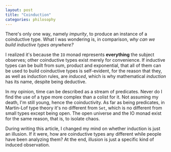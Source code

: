 ```yaml
---
layout: post
title: "Coinduction"
categories: philosophy
---
```


There's only one way, namely *impurity*, to produce an instance of a coinductive type. What I was wondering is, in comparison, *why can we build inductive types anywhere?*

I realized it's because the `IO` monad represents **everything** the subject observes; other coinductive types exist merely for convenience. If inductive types can be built from sum, product and exponential, that all of them can be used to build coinductive types is self-evident, for the reason that they, as well as induction rules, are *induced*, which is why mathematical *induction* has its name, despite being deductive.

In my opinion, time can be described as a stream of predicates. Never do I find the use of a type more complex than a colist for it. Not assuming my death, I'm still young, hence the coinductivity. As far as being predicates, in Martin-Lof type theory it's no different from `Set`, which is no different from small types except being open. The open universe and the IO monad exist for the same reason, that is, to isolate chaos.

During writing this article, I changed my mind on whether induction is just an illusion. If it were, how are coinductive types any different while people have been analyzing them? At the end, illusion is just a specific kind of induced observation.
